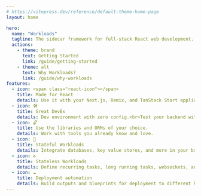 ```yaml
---
# https://vitepress.dev/reference/default-theme-home-page
layout: home

hero:
  name: "Workloads"
  tagline: The sidecar framework for full-stack React web development.
  actions:
    - theme: brand
      text: Getting Started
      link: /guide/getting-started
    - theme: alt
      text: Why Workloads?
      link: /guide/why-workloads
features:
  - icon: <span class="react-icon"></span>
    title: Made for React
    details: Use it with your Next.js, Remix, and TanStack Start applications.
  - icon: 🛠️
    title: Great DevEx
    details: Dev environment with zero config.<br>Test your backend with ease.
  - icon: 🔓
    title: Use the libraries and ORMs of your choice.
    details: Work with tools you already know and love.
  - icon: 💾
    title: Stateful Workloads
    details: Integrate databases, key value stores, and more in your backend code.
  - icon: ♻️
    title: Stateless Workloads
    details: Define recurring tasks, long running tasks, websockets, and more (Coming soon)<br>
  - icon: ☁️
    title: Deployment automation
    details: Build outputs and blueprints for deployment to different hosting providers.<br>Coming soon...
---
```


